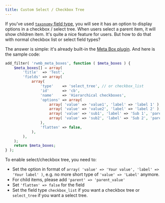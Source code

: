 ```yaml
---
title: Custom Select / Checkbox Tree
---
```


If you've used [`taxonomy` field type](/field-settings/), you will see it has an option to display options in a checkbox / select tree. When users select a parent item, it will show children item. It's quite a nice feature for users. But how to do that with normal checkbox list or select field types?

The answer is simple: it's already built-in the [Meta Box plugin](https://metabox.io). And here is the sample code:

```php
add_filter( 'rwmb_meta_boxes', function ( $meta_boxes ) {
    $meta_boxes[] = array(
        'title'  => 'Test',
        'fields' => array(
            array(
                'type'    => 'select_tree', // or checkbox_list
                'id'      => 'cb',
                'name'    => 'Hierarchical checkboxes',
                'options' => array(
                    array( 'value' => 'value1', 'label' => 'label 1' ),
                    array( 'value' => 'value2', 'label' => 'label 2' ),
                    array( 'value' => 'sub1', 'label' => 'Sub 1', 'parent' => 'value1' ),
                    array( 'value' => 'sub2', 'label' => 'Sub 2', 'parent' => 'value1' ),
                ),
                'flatten' => false,
            ),
        ),
    );
    return $meta_boxes;
} );
```

To enable select/checkbox tree, you need to:

- Set the option in format of `array( 'value' => 'Your value', 'label' => 'Your label' )`, e.g. no more short type of `'value' => 'Label'` anymore.
- For child items, please add `'parent' => 'parent_value'`
- Set `'flatten' => false` for the field
- Set the field type `checkbox_list` if you want a checkbox tree or `select_tree` if you want a select tree.
